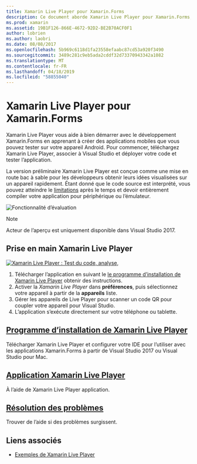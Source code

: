 ```yaml
---
title: Xamarin Live Player pour Xamarin.Forms
description: Ce document aborde Xamarin Live Player pour Xamarin.Forms, qui décrit l’installation, l’application Xamarin Live Player, les échantillons à utiliser avec Xamarin Live Player, limitations et le dépannage.
ms.prod: xamarin
ms.assetid: 19B1F126-866E-4672-92D2-BE2B70ACF0F1
author: lobrien
ms.author: laobri
ms.date: 08/08/2017
ms.openlocfilehash: 5b969c6118d1fa23558efaabc87cd53a920f3490
ms.sourcegitcommit: 3489c281c9eb5ada2cddf32d73370943342a1082
ms.translationtype: MT
ms.contentlocale: fr-FR
ms.lasthandoff: 04/18/2019
ms.locfileid: "58855040"
---
```

# <a name="xamarin-live-player-for-xamarinforms"></a>Xamarin Live Player pour Xamarin.Forms

Xamarin Live Player vous aide à bien démarrer avec le développement Xamarin.Forms en apprenant à créer des applications mobiles que vous pouvez tester sur votre appareil Android. Pour commencer, téléchargez Xamarin Live Player, associer à Visual Studio et déployer votre code et tester l’application.

La version préliminaire Xamarin Live Player est conçue comme une mise en route bac à sable pour les développeurs obtenir leurs idées visualisées sur un appareil rapidement. Étant donné que le code source est interprété, vous pouvez atteindre le [limitations](limitations.md) après le temps et devoir entièrement compiler votre application pour périphérique ou l’émulateur.

![Fonctionnalité d’évaluation](~/media/shared/preview.png)

> [!NOTE]
> Acteur de l’aperçu est uniquement disponible dans Visual Studio 2017.

## <a name="get-started-with-xamarin-live-player"></a>Prise en main Xamarin Live Player

[![Xamarin Live Player : Test du code, analyse,](images/xamarin-live.png)](images/xamarin-live-sml.png#lightbox)

1. Télécharger l’application en suivant le [le programme d’installation de Xamarin Live Player](install.md) obtenir des instructions.
2. Activer la *Xamarin Live Player* dans **préférences**, puis sélectionnez votre appareil à partir de la **appareils** liste.
3. Gérer les appareils de Live Player pour scanner un code QR pour coupler votre appareil pour Visual Studio.
4. L’application s’exécute directement sur votre téléphone ou tablette.

## <a name="xamarin-live-player-setupinstallmd"></a>[Programme d’installation de Xamarin Live Player](install.md)

Télécharger Xamarin Live Player et configurer votre IDE pour l’utiliser avec les applications Xamarin.Forms à partir de Visual Studio 2017 ou Visual Studio pour Mac. 

## <a name="xamarin-live-player-appplayermd"></a>[Application Xamarin Live Player](player.md)

À l’aide de Xamarin Live Player application.

## <a name="troubleshootingtroubleshootingmd"></a>[Résolution des problèmes](troubleshooting.md)

Trouver de l’aide si des problèmes surgissent.

## <a name="related-links"></a>Liens associés

- [Exemples de Xamarin Live Player](https://developer.xamarin.com/samples/xamarin-live-player/all/)

